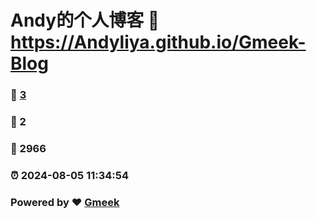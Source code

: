 # Andy的个人博客 :link: https://Andyliya.github.io/Gmeek-Blog 
### :page_facing_up: [3](https://Andyliya.github.io/Gmeek-Blog/tag.html) 
### :speech_balloon: 2 
### :hibiscus: 2966 
### :alarm_clock: 2024-08-05 11:34:54 
### Powered by :heart: [Gmeek](https://github.com/Meekdai/Gmeek)
